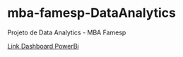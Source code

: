 # mba-famesp-DataAnalytics
Projeto de Data Analytics - MBA Famesp

[Link Dashboard PowerBi](https://app.powerbi.com/links/sZVFHgwBXg?ctid=6506b780-5851-4f47-8529-a11107eda7e1&pbi_source=linkShare)
